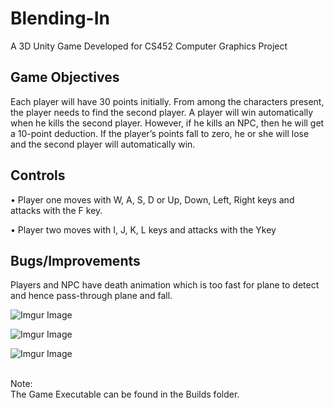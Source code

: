 # Blending-In
A 3D Unity Game Developed for CS452 Computer Graphics Project

## Game Objectives
Each player will have 30 points initially. From among the characters present, the player needs to find the
second player. A player will win automatically when he kills the second player. However, if he kills an NPC,
then he will get a 10-point deduction. If the player’s points fall to zero, he or she will lose and the second
player will automatically win.

## Controls
• Player one moves with W, A, S, D or Up, Down, Left, Right keys and attacks with the F key.

• Player two moves with I, J, K, L keys and attacks with the Ykey

## Bugs/Improvements
Players and NPC have death animation which is too fast for plane to detect and hence pass-through plane and
fall. 

![Imgur Image](https://imgur.com/ENT4zM0.jpg)

![Imgur Image](https://imgur.com/GQMciMK.jpg)

![Imgur Image](https://imgur.com/63BifR1.jpg)

<br>Note:</br> The Game Executable can be found in the Builds folder.
